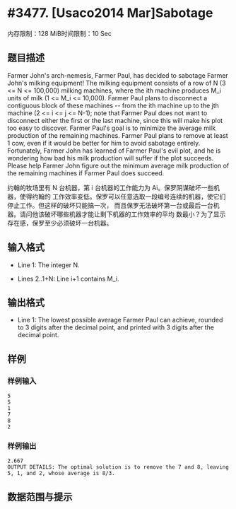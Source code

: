 # #3477. [Usaco2014 Mar]Sabotage

内存限制：128 MiB时间限制：10 Sec

## 题目描述

Farmer John's arch-nemesis, Farmer Paul, has decided to sabotage Farmer John's milking equipment! The milking equipment consists of a row of N (3 <= N <= 100,000) milking machines, where the ith machine produces M_i units of milk (1 <= M_i <= 10,000). Farmer Paul plans to disconnect a contiguous block of these machines -- from the ith machine up to the jth machine (2 <= i <= j <= N-1); note that Farmer Paul does not want to disconnect either the first or the last machine, since this will make his plot too easy to discover. Farmer Paul's goal is to minimize the average milk production of the remaining machines. Farmer Paul plans to remove at least 1 cow, even if it would be better for him to avoid sabotage entirely. Fortunately, Farmer John has learned of Farmer Paul's evil plot, and he is wondering how bad his milk production will suffer if the plot succeeds. Please help Farmer John figure out the minimum average milk production of the remaining machines if Farmer Paul does succeed. 

约翰的牧场里有 N 台机器，第 i 台机器的工作能力为 Ai。保罗阴谋破坏一些机器，使得约翰的
工作效率变低。保罗可以任意选取一段编号连续的机器，使它们停止工作。但这样的破坏只能搞一次，
而且保罗无法破坏第一台或最后一台机器。请问他该破坏哪些机器才能让剩下机器的工作效率的平均
数最小？为了显示存在感，保罗至少必须破坏一台机器。

## 输入格式

* Line 1: The integer N. 

* Lines 2..1+N: Line i+1 contains M_i.

 

## 输出格式

* Line 1: The lowest possible average Farmer Paul can achieve, rounded to 3 digits after the decimal point, and printed with 3 digits after the decimal point. 

## 样例

### 样例输入

    
    5 
    5 
    1 
    7 
    8 
    2
    
     
    

### 样例输出

    
    2.667 
    OUTPUT DETAILS: The optimal solution is to remove the 7 and 8, leaving 5, 1, and 2, whose average is 8/3. 
    

## 数据范围与提示
